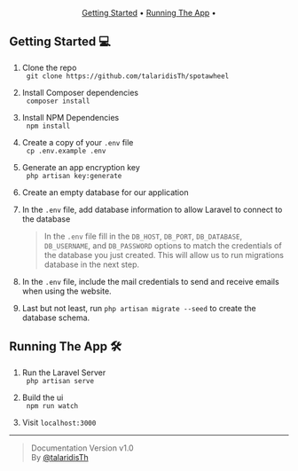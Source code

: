 

<p align="center">
  <a href="#getting-started">Getting Started</a> •
  <a href="#Running The App"> Running The App</a> •
</p>

## Getting Started 💻

1. Clone the repo  
   ` git clone https://github.com/talaridisTh/spotawheel`

2. Install Composer dependencies  
   ` composer install`

3. Install NPM Dependencies  
   ` npm install`

4. Create a copy of your `.env` file  
   ` cp .env.example .env`

5. Generate an app encryption key  
   ` php artisan key:generate`

6. Create an empty database for our application

7. In the `.env` file, add database information to allow Laravel to connect to the database
   > In the `.env` file fill in the `DB_HOST`, `DB_PORT`, `DB_DATABASE`, `DB_USERNAME`, and `DB_PASSWORD` options to match the credentials of the database you just created. This will allow us to run migrations database in the next step.

8. In the `.env` file, include the mail credentials to send and receive emails when using the website.

9. Last but not least, run `php artisan migrate --seed` to create the database schema.

## Running The App 🛠

1. Run the Laravel Server  
   ` php artisan serve`

2. Build the ui  
   ` npm run watch`

3. Visit `localhost:3000`

<hr>

> Documentation Version v1.0  
By [@talaridisTh](https://github.com/talaridisTh)